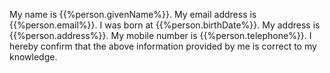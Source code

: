 
My name is {{%person.givenName%}}. My email address is {{%person.email%}}.
I was born at {{%person.birthDate%}}. My address is {{%person.address%}}.
My mobile number is {{%person.telephone%}}.
I hereby confirm that the above information provided by me is correct to my knowledge.